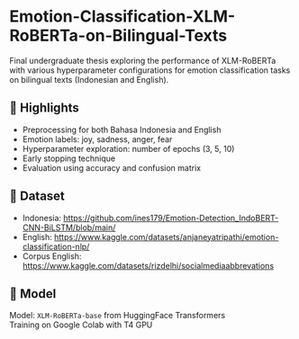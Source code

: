 # Emotion-Classification-XLM-RoBERTa-on-Bilingual-Texts
Final undergraduate thesis exploring the performance of XLM-RoBERTa with various hyperparameter configurations for emotion classification tasks on bilingual texts (Indonesian and English).
## 📌 Highlights
- Preprocessing for both Bahasa Indonesia and English
- Emotion labels: joy, sadness, anger, fear
- Hyperparameter exploration: number of epochs (3, 5, 10)
- Early stopping technique
- Evaluation using accuracy and confusion matrix
## 📂 Dataset 
- Indonesia: https://github.com/ines179/Emotion-Detection_IndoBERT-CNN-BiLSTM/blob/main/
- English: https://www.kaggle.com/datasets/anjaneyatripathi/emotion-classification-nlp/
- Corpus English: https://www.kaggle.com/datasets/rizdelhi/socialmediaabbrevations
## 🚀 Model
Model: `XLM-RoBERTa-base` from HuggingFace Transformers  
Training on Google Colab with T4 GPU
